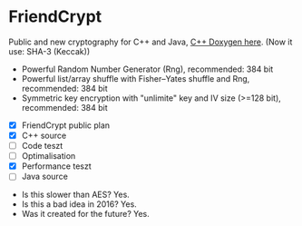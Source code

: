 # FriendCrypt
Public and new cryptography for C++ and Java, [C++ Doxygen here](https://onlinewolf.github.io/friendcrypt/cpp/doxygen/html/index.html). (Now it use: SHA-3 (Keccak))
 - Powerful Random Number Generator (Rng), recommended: 384 bit
 - Powerful list/array shuffle with Fisher–Yates shuffle and Rng, recommended: 384 bit
 - Symmetric key encryption with "unlimite" key and IV size (>=128 bit), recommended: 384 bit
- [x] FriendCrypt public plan
- [x] C++ source
- [ ] Code teszt
- [ ] Optimalisation
- [x] Performance teszt
- [ ] Java source
- Is this slower than AES? Yes.
- Is this a bad idea in 2016? Yes.
- Was it created for the future? Yes.

